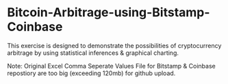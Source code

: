 # Bitcoin-Arbitrage-using-Bitstamp-Coinbase

This exercise is designed to demonstrate the possibilities of cryptocurrency arbitrage by using statistical inferences & graphical charting.

Note: Original Excel Comma Seperate Values File for Bitstamp & Coinbase repostiory are too big (exceeding 120mb) for github upload.
